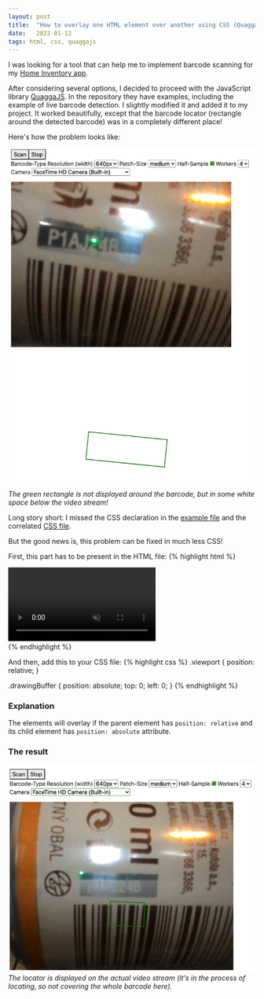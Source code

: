 ```yaml
---
layout: post
title:  "How to overlay one HTML element over another using CSS (QuaggaJS barcode scanner)"
date:   2022-01-12
tags: html, css, quaggajs
---
```


I was looking for a tool that can help me to implement barcode scanning for my [Home Inventory app][home-inventory-repo].

After considering several options, I decided to proceed with the JavaScript library [QuaggaJS][quaggajs-repo].
In the repository they have examples, including the example of live barcode detection. I slightly modified it and 
added it to my project. It worked beautifully, except that the barcode locator (rectangle around the detected barcode) 
was in a completely different place!

Here's how the problem looks like:

<!--more-->

![Barcode locator in the wrong place](/assets/img/2022-01-12-css-position-absolute-relative-quaggajs/wrong_position.png 
"Barcode locator in the wrong place")

*The green rectangle is not displayed around the barcode, but in some white space below the video stream!*

Long story short: I missed the CSS declaration in the [example file][quaggajs-example-css-link] and the correlated 
[CSS file][quaggajs-example-css-file].

But the good news is, this problem can be fixed in much less CSS!

First, this part has to be present in the HTML file:
{% highlight html %}
<div id="interactive" class="viewport">
    <video class="videoCamera" autoplay preload="auto" src="" muted playsinline></video>
    <canvas class="drawingBuffer"></canvas>
</div>
{% endhighlight %}


And then, add this to your CSS file:
{% highlight css %}
.viewport {
    position: relative;
}

.drawingBuffer {
  position: absolute;
  top: 0;
  left: 0;
}
{% endhighlight %}

### Explanation
The elements will overlay if the parent element has `position: relative` and its child element has `position: absolute` 
attribute.

### The result
![Barcode locator in the correct place](/assets/img/2022-01-12-css-position-absolute-relative-quaggajs/correct_position.png 
"Barcode locator in the correct place")
*The locator is displayed on the actual video stream (it's in the process of locating, so not covering the whole barcode here).*

[home-inventory-repo]: https://github.com/lina-is-here/home_inventory
[quaggajs-repo]: https://github.com/serratus/quaggaJS
[quaggajs-example-css-link]: https://github.com/serratus/quaggaJS/blob/master/example/live_w_locator.html#L12
[quaggajs-example-css-file]: https://github.com/serratus/quaggaJS/blob/master/example/css/styles.css
